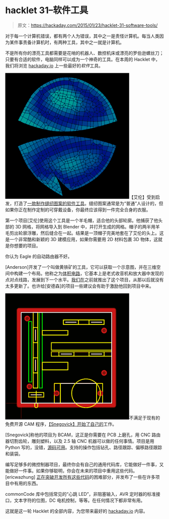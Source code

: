 # hacklet 31–软件工具

> 原文：<https://hackaday.com/2015/01/23/hacklet-31-software-tools/>

对于每一个计算机错误，都有两个人为错误，其中之一是责怪计算机。每当人类因为某件事责备计算机时，有两种工具，其中之一就是计算机。

不是所有你的漂亮工具都需要是花哨的机器人、数控机床或漂亮的罗伯逊螺丝刀；只要有合适的软件，电脑同样可以成为一个神奇的工具。在本周的 Hacklet 中，我们将浏览 [hackaday.io](http://hackaday.io/) 上一些最好的*软件*工具。

![6653681421957570397](img/cf0cec8043899381cebdcec875c8db5a.png)【艾伦】受到启发，打造了[一款制作缝纫图案的软件工具](http://hackaday.io/project/4033-digital-patterns-for-sewing)。缝纫图案通常是为“普通”人设计的，但如果你正在制作定制的可穿戴设备，你最终应该得到一件完全合身的衣服。

第一个项目[艾伦]使用这个工具是一个羊毛帽，适合他的头部轮廓。他捕获了他头部的 3D 网格，将网格导入到 Blender 中，并打开生成的网格。帽子的两半用羊毛剪出轮廓浮雕，然后缝合在一起。结果是一顶帽子完美地套在了艾伦的头上。这是一个非常酷和新颖的 3D 建模应用，如果你需要用 2D 材料包裹 3D 物体，这就是你想要的项目。

你认为 Eagle 的自动路由器不好。

[Anderson]开发了一个叫做黄铁矿的工具，它可以获取一个示意图，并在三维空间中构建一个布局。他称之为[体积电路](http://hackaday.io/project/2396-volumetric-circuits)，它基本上是老式收音机和放大器中发现的点对点线路，发展到下一个水平。[我们在](http://hackaday.com/2014/09/13/volumetric-circuits/)之前就推出了这个项目，从那以后就没有太多更新了。也许给[安德森]的项目一些建议会有助于激励他回到项目中来。

![133031421839442989](img/fa1985179129d81813b350faf702900a.png)不满足于现有的免费开源 CAM 程序，[【Snegovick】开始了自己的](http://hackaday.io/project/3985-bcam-2d-computer-aided-manufacturing)工作。

[Snegovick]称他的项目为 BCAM，这正是你需要在 PCB 上磨孔，用 CNC 路由器切割齿轮，雕刻塑料，以及 2.5 轴 CNC 机器可以做的任何事情。项目是用 Python 写的，没错，[源码可用](https://github.com/snegovick/bcam)。支持的操作包括钻孔、路径跟踪、偏移路径跟踪和装袋。

编写足够多的微控制器项目，最终你会有自己的通用代码库，它能做好一件事，又能做好一件事。如果你够聪明，你会在未来的项目中重用这些代码。[ericwazhung] [正在突破开发所有这些代码](http://hackaday.io/project/3828-commoncode-not-exclusively-for-avrs)的困难部分，并发布了一些在许多项目中有用的东西。

commonCode 库中包括常见的“心跳 LED”，非阻塞输入，AVR 定时器的标准接口，文本字符的位图，DC 电机控制，等等。在任何情况下都非常有用。

这就是这一轮 Hacklet 的全部内容，为您带来最好的 [hackaday.io](http://hackaday.io/) 内容。